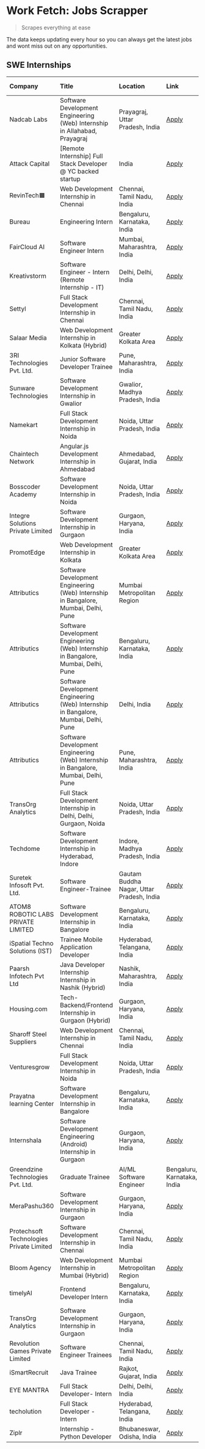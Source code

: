 # Work Fetch: Jobs Scrapper
> Scrapes everything at ease

The data keeps updating every hour so you can always get the latest jobs and wont miss out on any opportunities.

## SWE Internships
<!--START_SECTION:workfetch-->
| Company                                  | Title                                                                               | Location                                  | Link                                                                                                                                                                                                                                                       | Date Posted   |
|:-----------------------------------------|:------------------------------------------------------------------------------------|:------------------------------------------|:-----------------------------------------------------------------------------------------------------------------------------------------------------------------------------------------------------------------------------------------------------------|:--------------|
| Nadcab Labs                              | Software Development Engineering (Web) Internship in Allahabad, Prayagraj           | Prayagraj, Uttar Pradesh, India           | [Apply](https://in.linkedin.com/jobs/view/software-development-engineering-web-internship-in-allahabad-prayagraj-at-nadcab-labs-4064934919?position=14&pageNum=0&refId=gMLzCYJL56c%2Fi%2F3QsZunGg%3D%3D&trackingId=PVyyVAOxoc826MM3QPCICw%3D%3D)           | 2024-11-01    |
| Attack Capital                           | [Remote Internship] Full Stack Developer @ YC backed startup                        | India                                     | [Apply](https://in.linkedin.com/jobs/view/remote-internship-full-stack-developer-%40-yc-backed-startup-at-attack-capital-4064720146?position=46&pageNum=0&refId=gMLzCYJL56c%2Fi%2F3QsZunGg%3D%3D&trackingId=GuBEjn2eFi6KTvRNTEZdSQ%3D%3D)                  | 2024-11-01    |
| RevinTech🟧                               | Web Development Internship in Chennai                                               | Chennai, Tamil Nadu, India                | [Apply](https://in.linkedin.com/jobs/view/web-development-internship-in-chennai-at-revintech%F0%9F%9F%A7-4063327819?position=9&pageNum=0&refId=gMLzCYJL56c%2Fi%2F3QsZunGg%3D%3D&trackingId=XAW2JNUskvUi8jsagc8OhA%3D%3D)                                   | 2024-10-30    |
| Bureau                                   | Engineering Intern                                                                  | Bengaluru, Karnataka, India               | [Apply](https://in.linkedin.com/jobs/view/engineering-intern-at-bureau-4062286128?position=19&pageNum=0&refId=gMLzCYJL56c%2Fi%2F3QsZunGg%3D%3D&trackingId=zIN%2FN6Ymf%2F1dyPoQnadVHg%3D%3D)                                                                | 2024-10-29    |
| FairCloud AI                             | Software Engineer Intern                                                            | Mumbai, Maharashtra, India                | [Apply](https://in.linkedin.com/jobs/view/software-engineer-intern-at-faircloud-ai-4061071973?position=41&pageNum=0&refId=gMLzCYJL56c%2Fi%2F3QsZunGg%3D%3D&trackingId=DjOoQ8rKUVDcAb%2BNDHcyDw%3D%3D)                                                      | 2024-10-28    |
| Kreativstorm                             | Software Engineer - Intern (Remote Internship - IT)                                 | Delhi, Delhi, India                       | [Apply](https://in.linkedin.com/jobs/view/software-engineer-intern-remote-internship-it-at-kreativstorm-4061785955?position=44&pageNum=0&refId=gMLzCYJL56c%2Fi%2F3QsZunGg%3D%3D&trackingId=5aAsD%2B%2FI2ZToZ69MtkqYlg%3D%3D)                               | 2024-10-28    |
| Settyl                                   | Full Stack Development Internship in Chennai                                        | Chennai, Tamil Nadu, India                | [Apply](https://in.linkedin.com/jobs/view/full-stack-development-internship-in-chennai-at-settyl-4060436237?position=28&pageNum=0&refId=gMLzCYJL56c%2Fi%2F3QsZunGg%3D%3D&trackingId=Ot48%2BaeT0ij9YfpgqF%2FF2g%3D%3D)                                      | 2024-10-27    |
| Salaar Media                             | Web Development Internship in Kolkata (Hybrid)                                      | Greater Kolkata Area                      | [Apply](https://in.linkedin.com/jobs/view/web-development-internship-in-kolkata-hybrid-at-salaar-media-4059523650?position=47&pageNum=0&refId=gMLzCYJL56c%2Fi%2F3QsZunGg%3D%3D&trackingId=cN%2BsjdxohYwUPTY%2F%2B0Do1w%3D%3D)                              | 2024-10-26    |
| 3RI Technologies Pvt. Ltd.               | Junior Software Developer Trainee                                                   | Pune, Maharashtra, India                  | [Apply](https://in.linkedin.com/jobs/view/junior-software-developer-trainee-at-3ri-technologies-pvt-ltd-4059957405?position=53&pageNum=0&refId=gMLzCYJL56c%2Fi%2F3QsZunGg%3D%3D&trackingId=%2F6ikSIsOUwFWhcqWYOJoOQ%3D%3D)                                 | 2024-10-26    |
| Sunware Technologies                     | Software Development Internship in Gwalior                                          | Gwalior, Madhya Pradesh, India            | [Apply](https://in.linkedin.com/jobs/view/software-development-internship-in-gwalior-at-sunware-technologies-4059018500?position=6&pageNum=0&refId=gMLzCYJL56c%2Fi%2F3QsZunGg%3D%3D&trackingId=R3nwFpRllgYT0YVq9sJ8bg%3D%3D)                               | 2024-10-25    |
| Namekart                                 | Full Stack Development Internship in Noida                                          | Noida, Uttar Pradesh, India               | [Apply](https://in.linkedin.com/jobs/view/full-stack-development-internship-in-noida-at-namekart-4056954466?position=16&pageNum=0&refId=gMLzCYJL56c%2Fi%2F3QsZunGg%3D%3D&trackingId=LzXwVXa2E7wzSZ%2FrFczh3g%3D%3D)                                        | 2024-10-23    |
| Chaintech Network                        | Angular.js Development Internship in Ahmedabad                                      | Ahmedabad, Gujarat, India                 | [Apply](https://in.linkedin.com/jobs/view/angular-js-development-internship-in-ahmedabad-at-chaintech-network-4056956160?position=22&pageNum=0&refId=gMLzCYJL56c%2Fi%2F3QsZunGg%3D%3D&trackingId=nXq%2Bhwes%2BeRpowhFH7Zc7w%3D%3D)                         | 2024-10-23    |
| Bosscoder Academy                        | Software Development Internship in Noida                                            | Noida, Uttar Pradesh, India               | [Apply](https://in.linkedin.com/jobs/view/software-development-internship-in-noida-at-bosscoder-academy-4056955348?position=36&pageNum=0&refId=gMLzCYJL56c%2Fi%2F3QsZunGg%3D%3D&trackingId=y%2BD9Kyeg56JnQYVztVO2VA%3D%3D)                                 | 2024-10-23    |
| Integre Solutions Private Limited        | Software Development Internship in Gurgaon                                          | Gurgaon, Haryana, India                   | [Apply](https://in.linkedin.com/jobs/view/software-development-internship-in-gurgaon-at-integre-solutions-private-limited-4056951853?position=39&pageNum=0&refId=gMLzCYJL56c%2Fi%2F3QsZunGg%3D%3D&trackingId=ae4XeuQmGZzggAoPos4Fmw%3D%3D)                 | 2024-10-23    |
| PromotEdge                               | Web Development Internship in Kolkata                                               | Greater Kolkata Area                      | [Apply](https://in.linkedin.com/jobs/view/web-development-internship-in-kolkata-at-promotedge-4056957120?position=42&pageNum=0&refId=gMLzCYJL56c%2Fi%2F3QsZunGg%3D%3D&trackingId=%2Bf2kBew41U3QVTm67SJt6Q%3D%3D)                                           | 2024-10-23    |
| Attributics                              | Software Development Engineering (Web) Internship in Bangalore, Mumbai, Delhi, Pune | Mumbai Metropolitan Region                | [Apply](https://in.linkedin.com/jobs/view/software-development-engineering-web-internship-in-bangalore-mumbai-delhi-pune-at-attributics-4055422911?position=13&pageNum=0&refId=gMLzCYJL56c%2Fi%2F3QsZunGg%3D%3D&trackingId=6Uq%2FVmardUSkgylQH8SMeg%3D%3D) | 2024-10-20    |
| Attributics                              | Software Development Engineering (Web) Internship in Bangalore, Mumbai, Delhi, Pune | Bengaluru, Karnataka, India               | [Apply](https://in.linkedin.com/jobs/view/software-development-engineering-web-internship-in-bangalore-mumbai-delhi-pune-at-attributics-4055425609?position=18&pageNum=0&refId=gMLzCYJL56c%2Fi%2F3QsZunGg%3D%3D&trackingId=aJagqgtVv%2FSZS64G54KY4A%3D%3D) | 2024-10-20    |
| Attributics                              | Software Development Engineering (Web) Internship in Bangalore, Mumbai, Delhi, Pune | Delhi, India                              | [Apply](https://in.linkedin.com/jobs/view/software-development-engineering-web-internship-in-bangalore-mumbai-delhi-pune-at-attributics-4055423852?position=40&pageNum=0&refId=gMLzCYJL56c%2Fi%2F3QsZunGg%3D%3D&trackingId=RFwd9j6h9a27Oj%2FnFvTOdQ%3D%3D) | 2024-10-20    |
| Attributics                              | Software Development Engineering (Web) Internship in Bangalore, Mumbai, Delhi, Pune | Pune, Maharashtra, India                  | [Apply](https://in.linkedin.com/jobs/view/software-development-engineering-web-internship-in-bangalore-mumbai-delhi-pune-at-attributics-4055422918?position=51&pageNum=0&refId=gMLzCYJL56c%2Fi%2F3QsZunGg%3D%3D&trackingId=FRnaLY4FD5i5l7JTLebzcw%3D%3D)   | 2024-10-20    |
| TransOrg Analytics                       | Full Stack Development Internship in Delhi, Delhi, Gurgaon, Noida                   | Noida, Uttar Pradesh, India               | [Apply](https://in.linkedin.com/jobs/view/full-stack-development-internship-in-delhi-delhi-gurgaon-noida-at-transorg-analytics-4054200320?position=37&pageNum=0&refId=gMLzCYJL56c%2Fi%2F3QsZunGg%3D%3D&trackingId=BP3dvROt%2BFiCagzc6imZfg%3D%3D)          | 2024-10-19    |
| Techdome                                 | Software Development Internship in Hyderabad, Indore                                | Indore, Madhya Pradesh, India             | [Apply](https://in.linkedin.com/jobs/view/software-development-internship-in-hyderabad-indore-at-techdome-4052731284?position=2&pageNum=0&refId=gMLzCYJL56c%2Fi%2F3QsZunGg%3D%3D&trackingId=SjZ0NoMbRaHHuMt0vkSPJg%3D%3D)                                  | 2024-10-17    |
| Suretek Infosoft Pvt. Ltd.               | Software Engineer-Trainee                                                           | Gautam Buddha Nagar, Uttar Pradesh, India | [Apply](https://in.linkedin.com/jobs/view/software-engineer-trainee-at-suretek-infosoft-pvt-ltd-4048230907?position=15&pageNum=0&refId=gMLzCYJL56c%2Fi%2F3QsZunGg%3D%3D&trackingId=phg%2B91A3AccUW7MSxTd7QQ%3D%3D)                                         | 2024-10-15    |
| ATOM8 ROBOTIC LABS PRIVATE LIMITED       | Software Development Internship in Bangalore                                        | Bengaluru, Karnataka, India               | [Apply](https://in.linkedin.com/jobs/view/software-development-internship-in-bangalore-at-atom8-robotic-labs-private-limited-4051181510?position=29&pageNum=0&refId=gMLzCYJL56c%2Fi%2F3QsZunGg%3D%3D&trackingId=3KGVVAPNTolG%2Bvwq6JmLdw%3D%3D)            | 2024-10-15    |
| iSpatial Techno Solutions (IST)          | Trainee Mobile Application Developer                                                | Hyderabad, Telangana, India               | [Apply](https://in.linkedin.com/jobs/view/trainee-mobile-application-developer-at-ispatial-techno-solutions-ist-4048235055?position=33&pageNum=0&refId=gMLzCYJL56c%2Fi%2F3QsZunGg%3D%3D&trackingId=xbFEKrpp95xQOE5u7kC3yA%3D%3D)                           | 2024-10-15    |
| Paarsh Infotech Pvt Ltd                  | Java Developer Internship Internship in Nashik (Hybrid)                             | Nashik, Maharashtra, India                | [Apply](https://in.linkedin.com/jobs/view/java-developer-internship-internship-in-nashik-hybrid-at-paarsh-infotech-pvt-ltd-4050444376?position=27&pageNum=0&refId=gMLzCYJL56c%2Fi%2F3QsZunGg%3D%3D&trackingId=pslnsUGPAi0uocNE8vA76A%3D%3D)                | 2024-10-13    |
| Housing.com                              | Tech- Backend/Frontend Internship in Gurgaon (Hybrid)                               | Gurgaon, Haryana, India                   | [Apply](https://in.linkedin.com/jobs/view/tech-backend-frontend-internship-in-gurgaon-hybrid-at-housing-com-4050446177?position=32&pageNum=0&refId=gMLzCYJL56c%2Fi%2F3QsZunGg%3D%3D&trackingId=fB95x%2B8bOrzzW5vMU1yhtA%3D%3D)                             | 2024-10-13    |
| Sharoff Steel Suppliers                  | Web Development Internship in Chennai                                               | Chennai, Tamil Nadu, India                | [Apply](https://in.linkedin.com/jobs/view/web-development-internship-in-chennai-at-sharoff-steel-suppliers-4046254185?position=10&pageNum=0&refId=gMLzCYJL56c%2Fi%2F3QsZunGg%3D%3D&trackingId=YiTilhYf408cfomAdnVvQw%3D%3D)                                | 2024-10-09    |
| Venturesgrow                             | Full Stack Development Internship in Noida                                          | Noida, Uttar Pradesh, India               | [Apply](https://in.linkedin.com/jobs/view/full-stack-development-internship-in-noida-at-venturesgrow-4045232638?position=4&pageNum=0&refId=gMLzCYJL56c%2Fi%2F3QsZunGg%3D%3D&trackingId=g4%2F%2FO%2FoQMxQ05BR3mkrHsQ%3D%3D)                                 | 2024-10-08    |
| Prayatna learning Center                 | Software Development Internship in Bangalore                                        | Bengaluru, Karnataka, India               | [Apply](https://in.linkedin.com/jobs/view/software-development-internship-in-bangalore-at-prayatna-learning-center-4045231688?position=5&pageNum=0&refId=gMLzCYJL56c%2Fi%2F3QsZunGg%3D%3D&trackingId=J5U1%2BjJ2jDFlVby1myhRqg%3D%3D)                       | 2024-10-08    |
| Internshala                              | Software Development Engineering (Android) Internship in Gurgaon                    | Gurgaon, Haryana, India                   | [Apply](https://in.linkedin.com/jobs/view/software-development-engineering-android-internship-in-gurgaon-at-internshala-4043996988?position=34&pageNum=0&refId=gMLzCYJL56c%2Fi%2F3QsZunGg%3D%3D&trackingId=YeG79gruGMttxObyVBsSog%3D%3D)                   | 2024-10-06    |
| Greendzine Technologies Pvt. Ltd.        | Graduate Trainee | AI/ML Software Engineer                                          | Bengaluru, Karnataka, India               | [Apply](https://in.linkedin.com/jobs/view/graduate-trainee-ai-ml-software-engineer-at-greendzine-technologies-pvt-ltd-4043881422?position=52&pageNum=0&refId=gMLzCYJL56c%2Fi%2F3QsZunGg%3D%3D&trackingId=Ywg97LmVbIoxErnQRzvaKQ%3D%3D)                     | 2024-10-05    |
| MeraPashu360                             | Software Development Internship in Gurgaon                                          | Gurgaon, Haryana, India                   | [Apply](https://in.linkedin.com/jobs/view/software-development-internship-in-gurgaon-at-merapashu360-4042419113?position=43&pageNum=0&refId=gMLzCYJL56c%2Fi%2F3QsZunGg%3D%3D&trackingId=PrnNqwWyVlIpDTMGlKeYSA%3D%3D)                                      | 2024-10-04    |
| Protechsoft Technologies Private Limited | Software Development Internship in Chennai                                          | Chennai, Tamil Nadu, India                | [Apply](https://in.linkedin.com/jobs/view/software-development-internship-in-chennai-at-protechsoft-technologies-private-limited-4042416658?position=55&pageNum=0&refId=gMLzCYJL56c%2Fi%2F3QsZunGg%3D%3D&trackingId=nL5MJKvefcz4M12lufEGjA%3D%3D)          | 2024-10-04    |
| Bloom Agency                             | Web Development Internship in Mumbai (Hybrid)                                       | Mumbai Metropolitan Region                | [Apply](https://in.linkedin.com/jobs/view/web-development-internship-in-mumbai-hybrid-at-bloom-agency-4042412947?position=57&pageNum=0&refId=gMLzCYJL56c%2Fi%2F3QsZunGg%3D%3D&trackingId=y1dIhtOLm6ix98njdvch2g%3D%3D)                                     | 2024-10-04    |
| timelyAI                                 | Frontend Developer Intern                                                           | Bengaluru, Karnataka, India               | [Apply](https://in.linkedin.com/jobs/view/frontend-developer-intern-at-timelyai-4030925040?position=7&pageNum=0&refId=gMLzCYJL56c%2Fi%2F3QsZunGg%3D%3D&trackingId=X64PfP%2BJsmPUX3u7H6a3AA%3D%3D)                                                          | 2024-09-20    |
| TransOrg Analytics                       | Software Development Internship in Gurgaon                                          | Gurgaon, Haryana, India                   | [Apply](https://in.linkedin.com/jobs/view/software-development-internship-in-gurgaon-at-transorg-analytics-4024791052?position=25&pageNum=0&refId=gMLzCYJL56c%2Fi%2F3QsZunGg%3D%3D&trackingId=LrtUuH6FqWGJrY5wb8ZXCQ%3D%3D)                                | 2024-09-12    |
| Revolution Games Private Limited         | Software Engineer Trainees                                                          | Chennai, Tamil Nadu, India                | [Apply](https://in.linkedin.com/jobs/view/software-engineer-trainees-at-revolution-games-private-limited-4015912927?position=23&pageNum=0&refId=gMLzCYJL56c%2Fi%2F3QsZunGg%3D%3D&trackingId=zFZ3u8PF3uXODn1oyXLrzA%3D%3D)                                  | 2024-09-02    |
| iSmartRecruit                            | Java Trainee                                                                        | Rajkot, Gujarat, India                    | [Apply](https://in.linkedin.com/jobs/view/java-trainee-at-ismartrecruit-3992301825?position=20&pageNum=0&refId=gMLzCYJL56c%2Fi%2F3QsZunGg%3D%3D&trackingId=FouGa%2FUlQK6BIDmGeKfjPg%3D%3D)                                                                 | 2024-08-06    |
| EYE MANTRA                               | Full Stack Developer- Intern                                                        | Delhi, Delhi, India                       | [Apply](https://in.linkedin.com/jobs/view/full-stack-developer-intern-at-eye-mantra-3960988037?position=17&pageNum=0&refId=gMLzCYJL56c%2Fi%2F3QsZunGg%3D%3D&trackingId=IHpV8zTHOMT5wP1Zmlsttg%3D%3D)                                                       | 2024-06-28    |
| techolution                              | Full Stack Developer - Intern                                                       | Hyderabad, Telangana, India               | [Apply](https://in.linkedin.com/jobs/view/full-stack-developer-intern-at-techolution-3904814977?position=49&pageNum=0&refId=gMLzCYJL56c%2Fi%2F3QsZunGg%3D%3D&trackingId=D8yKvxUo1XBNAdvTu%2B7Mog%3D%3D)                                                    | 2024-04-18    |
| Ziplr                                    | Internship - Python Developer                                                       | Bhubaneswar, Odisha, India                | [Apply](https://in.linkedin.com/jobs/view/internship-python-developer-at-ziplr-3645677592?position=60&pageNum=0&refId=gMLzCYJL56c%2Fi%2F3QsZunGg%3D%3D&trackingId=Gcud4oIINRN2seSlSTydEQ%3D%3D)                                                            | 2023-06-02    |
<!--END_SECTION:workfetch-->
